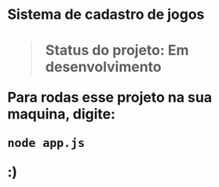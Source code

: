 <h1>Sistema de cadastro de jogos<h1>

> Status do projeto: Em desenvolvimento

Para rodas esse projeto na sua maquina, digite: 

```
node app.js
```

:)